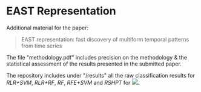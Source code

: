 # EAST Representation

Additional material for the paper:

> EAST representation: fast discovery of multiform temporal patterns from time series

The file "methodology.pdf" includes precision on the methodology & the statistical assessment of the results presented in the submitted paper.

The repository includes under "/results" all the raw classification results for *RLR+SVM*, *RLR+RF*, *RF*, *RFE+SVM* and *RSHPT* for ![](http://mathurl.com/jtkxaql.png).
